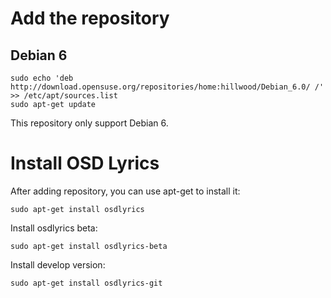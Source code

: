 # Add the repository #

## Debian 6 ##
```
sudo echo 'deb http://download.opensuse.org/repositories/home:hillwood/Debian_6.0/ /' >> /etc/apt/sources.list
sudo apt-get update
```
This repository only support Debian 6.

# Install OSD Lyrics #

After adding repository, you can use apt-get to install it:
```
sudo apt-get install osdlyrics
```
Install osdlyrics beta:
```
sudo apt-get install osdlyrics-beta
```
Install develop version:
```
sudo apt-get install osdlyrics-git
```